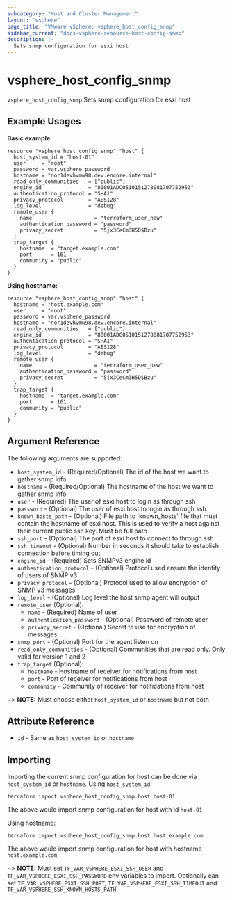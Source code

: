 ```yaml
---
subcategory: "Host and Cluster Management"
layout: "vsphere"
page_title: "VMware vSphere: vsphere_host_config_snmp"
sidebar_current: "docs-vsphere-resource-host-config-snmp"
description: |-
  Sets snmp configuration for esxi host
---
```


# vsphere_host_config_snmp

`vsphere_host_config_snmp` Sets snmp configuration for esxi host

## Example Usages

**Basic example:**

```hcl
resource "vsphere_host_config_snmp" "host" {
  host_system_id = "host-01"
  user     = "root"
  password = var.vsphere_password
  hostname = "nor1devhvmw98.dev.encore.internal"
  read_only_communities   = ["public"]
  engine_id               = "80001ADC0510151278081707752953"
  authentication_protocol = "SHA1"
  privacy_protocol        = "AES128"
  log_level               = "debug"
  remote_user {
    name                    = "terraform_user_new"
    authentication_password = "password"
    privacy_secret          = "5jx3CeCm3H5D$Bzu"
  }
  trap_target {
    hostname  = "target.example.com"
    port      = 161
    community = "public"
  }
}
```

**Using hostname:**

```hcl
resource "vsphere_host_config_snmp" "host" {
  hostname = "host.example.com"
  user     = "root"
  password = var.vsphere_password
  hostname = "nor1devhvmw98.dev.encore.internal"
  read_only_communities   = ["public"]
  engine_id               = "80001ADC0510151278081707752953"
  authentication_protocol = "SHA1"
  privacy_protocol        = "AES128"
  log_level               = "debug"
  remote_user {
    name                    = "terraform_user_new"
    authentication_password = "password"
    privacy_secret          = "5jx3CeCm3H5D$Bzu"
  }
  trap_target {
    hostname  = "target.example.com"
    port      = 161
    community = "public"
  }
}
```

## Argument Reference

The following arguments are supported:

* `host_system_id` - (Required/Optional) The id of the host we want to gather snmp info
* `hostname` - (Required/Optional) The hostname of the host we want to gather snmp info
* `user` - (Required) The user of esxi host to login as through ssh
* `password` - (Optional) The user of esxi host to login as through ssh
* `known_hosts_path` - (Optional) File path to 'known_hosts' file that must contain the hostname of esxi host.  This is used to verify a host against their current public ssh key.  Must be full path
* `ssh_port` - (Optional) The port of esxi host to connect to through ssh
* `ssh_timeout` - (Optional) Number in seconds it should take to establish connection before timing out
* `engine_id` - (Required) Sets SNMPv3 engine id
* `authentication_protocol` - (Optional) Protocol used ensure the identity of users of SNMP v3
* `privacy_protocol` - (Optional) Protocol used to allow encryption of SNMP v3 messages
* `log_level` - (Optional) Log level the host snmp agent will output
* `remote_user` (Optional):
    * `name` - (Required) Name of user
    * `authentication_password` - (Optional) Password of remote user
    * `privacy_secret` - (Optional) Secret to use for encryption of messages
* `snmp_port` - (Optional) Port for the agent listen on
* `read_only_communities` - (Optional) Communities that are read only.  Only valid for version 1 and 2
* `trap_target` (Optional):
    * `hostname` - Hostname of receiver for notifications from host
    * `port` - Port of receiver for notifications from host
    * `community` - Community of receiver for notifications from host

~> **NOTE:** Must choose either `host_system_id` or `hostname` but not both

## Attribute Reference

* `id` - Same as `host_system_id` or `hostname`

## Importing

Importing the current snmp configuration for host can be done via `host_system_id` or `hostname`.  Using `host_system_id`:

```
terraform import vsphere_host_config_snmp.host host-01
```

The above would import snmp configuration for host with id `host-01`

Using hostname:

```
terraform import vsphere_host_config_snmp.host host.example.com
```

The above would import snmp configuration for host with hostname `host.example.com`

~> **NOTE:** Must set `TF_VAR_VSPHERE_ESXI_SSH_USER` and `TF_VAR_VSPHERE_ESXI_SSH_PASSWORD` env variables to import. Optionally can set `TF_VAR_VSPHERE_ESXI_SSH_PORT`, `TF_VAR_VSPHERE_ESXI_SSH_TIMEOUT` and `TF_VAR_VSPHERE_SSH_KNOWN_HOSTS_PATH`